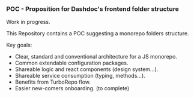 ### POC - Proposition for Dashdoc's frontend folder structure

Work in progress.

This Repository contains a POC suggesting a monorepo folders structure.

Key goals:
- Clear, standard and conventional architecture for a JS monorepo.
- Common extendable configuration packages.
- Shareable logic and react components (design system...).
- Shareable service consumption (typing, methods...).
- Benefits from TurboRepo flow.
- Easier new-comers onboarding.
(to complete)
